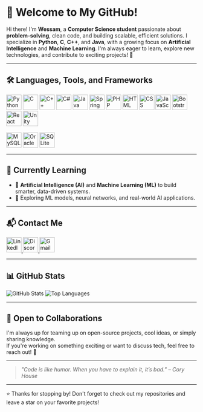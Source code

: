 # 👋 Welcome to My GitHub!

Hi there! I'm **Wessam**, a **Computer Science student** passionate about **problem-solving**, clean code, and building scalable, efficient solutions. I specialize in **Python**, **C**, **C++**, and **Java**, with a growing focus on **Artificial Intelligence** and **Machine Learning**. I'm always eager to learn, explore new technologies, and contribute to exciting projects! 🚀

---

## 🛠️ Languages, Tools, and Frameworks

<p align="left">
  <img src="https://cdn.jsdelivr.net/gh/devicons/devicon/icons/python/python-original.svg" height="40" alt="Python" />
  <img src="https://cdn.jsdelivr.net/gh/devicons/devicon/icons/c/c-original.svg" height="40" alt="C" />
  <img src="https://cdn.jsdelivr.net/gh/devicons/devicon/icons/cplusplus/cplusplus-original.svg" height="40" alt="C++" />
  <img src="https://cdn.jsdelivr.net/gh/devicons/devicon/icons/csharp/csharp-original.svg" height="40" alt="C#" />
  <img src="https://cdn.jsdelivr.net/gh/devicons/devicon/icons/java/java-original.svg" height="40" alt="Java" />
  <img src="https://cdn.jsdelivr.net/gh/devicons/devicon/icons/spring/spring-original.svg" height="40" alt="Spring Boot" />
  <img src="https://cdn.jsdelivr.net/gh/devicons/devicon/icons/php/php-original.svg" height="40" alt="PHP" />
  <img src="https://cdn.jsdelivr.net/gh/devicons/devicon/icons/html5/html5-original.svg" height="40" alt="HTML" />
  <img src="https://cdn.jsdelivr.net/gh/devicons/devicon/icons/css3/css3-original.svg" height="40" alt="CSS" />
  <img src="https://cdn.jsdelivr.net/gh/devicons/devicon/icons/javascript/javascript-original.svg" height="40" alt="JavaScript" />
  <img src="https://cdn.jsdelivr.net/gh/devicons/devicon/icons/bootstrap/bootstrap-original.svg" height="40" alt="Bootstrap" />
  <img src="https://cdn.jsdelivr.net/gh/devicons/devicon/icons/react/react-original.svg" height="40" alt="React" />
  <img src="https://cdn.jsdelivr.net/gh/devicons/devicon/icons/unity/unity-original.svg" height="40" alt="Unity" />
</p>

<p align="left">
  <img src="https://cdn.jsdelivr.net/gh/devicons/devicon/icons/mysql/mysql-original.svg" height="40" alt="MySQL" />
  <img src="https://cdn.jsdelivr.net/gh/devicons/devicon/icons/oracle/oracle-original.svg" height="40" alt="Oracle" />
  <img src="https://cdn.jsdelivr.net/gh/devicons/devicon/icons/sqlite/sqlite-original.svg" height="40" alt="SQLite" />
</p>

---

## 🌱 Currently Learning

- 🤖 **Artificial Intelligence (AI)** and **Machine Learning (ML)** to build smarter, data-driven systems.
- 🧠 Exploring ML models, neural networks, and real-world AI applications.

---

## 📬 Contact Me  
<p align="left">
  <a href="https://www.linkedin.com/in/wessam-mahmoud-b42a7a251" target="_blank">
    <img src="https://cdn.jsdelivr.net/gh/devicons/devicon/icons/linkedin/linkedin-original.svg" height="40" alt="LinkedIn"/>
  </a>
  <a href="https://discord.com/users/zmrodaaa" target="_blank">
    <img src="https://cdn.simpleicons.org/discord/5865F2" height="40" alt="Discord"/>
  </a>
  <a href="mailto:wessamshaheen03@gmail.com">
    <img src="https://upload.wikimedia.org/wikipedia/commons/4/4e/Gmail_Icon.png" height="40" alt="Gmail"/>
  </a>
</p>

---

## 📊 GitHub Stats  
<p align="left">
  <img src="https://github-readme-stats.vercel.app/api?username=zmrodaaa&show_icons=true&count_private=true&hide=prs&theme=tokyonight" alt="GitHub Stats"/>
  <img src="https://github-readme-stats.vercel.app/api/top-langs/?username=zmrodaaa&layout=compact&theme=tokyonight" alt="Top Languages"/>
</p>

---

## 🤝 Open to Collaborations

I'm always up for teaming up on open-source projects, cool ideas, or simply sharing knowledge.  
If you're working on something exciting or want to discuss tech, feel free to reach out! 💬

---

> *"Code is like humor. When you have to explain it, it’s bad." – Cory House*

---

⭐ Thanks for stopping by! Don't forget to check out my repositories and leave a star on your favorite projects!
